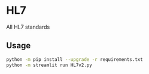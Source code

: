 # HL7
All HL7 standards

## Usage

```bash
python -m pip install --upgrade -r requirements.txt
python -m streamlit run HL7v2.py
```
